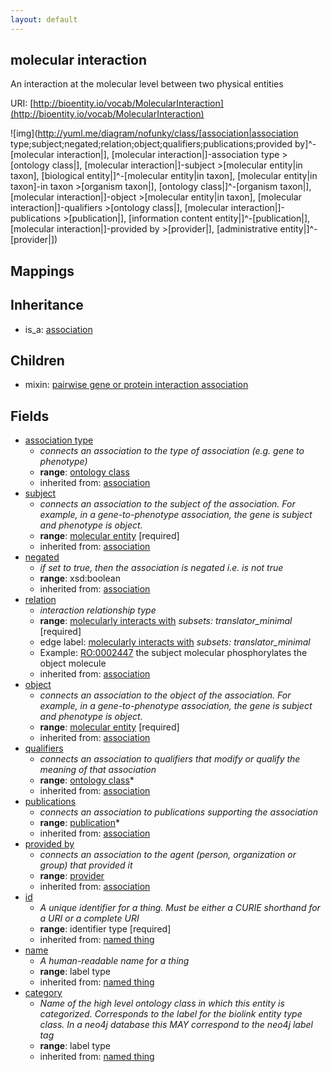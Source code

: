 ```yaml
---
layout: default
---
```


## molecular interaction


An interaction at the molecular level between two physical entities

URI: [http://bioentity.io/vocab/MolecularInteraction](http://bioentity.io/vocab/MolecularInteraction)


![img](http://yuml.me/diagram/nofunky/class/[association|association type;subject;negated;relation;object;qualifiers;publications;provided by]^-[molecular interaction|], [molecular interaction|]-association type >[ontology class|], [molecular interaction|]-subject >[molecular entity|in taxon], [biological entity|]^-[molecular entity|in taxon], [molecular entity|in taxon]-in taxon >[organism taxon|], [ontology class|]^-[organism taxon|], [molecular interaction|]-object >[molecular entity|in taxon], [molecular interaction|]-qualifiers >[ontology class|], [molecular interaction|]-publications >[publication|], [information content entity|]^-[publication|], [molecular interaction|]-provided by >[provider|], [administrative entity|]^-[provider|])
## Mappings


## Inheritance

 *  is_a: [association](Association.html)

## Children

 *  mixin: [pairwise gene or protein interaction association](PairwiseGeneOrProteinInteractionAssociation.html)


## Fields

 * [association type](association_type.html)
    * _connects an association to the type of association (e.g. gene to phenotype)_
    * __range__: [ontology class](OntologyClass.html)
    * inherited from: [association](Association.html)
 * [subject](subject.html)
    * _connects an association to the subject of the association. For example, in a gene-to-phenotype association, the gene is subject and phenotype is object._
    * __range__: [molecular entity](MolecularEntity.html) [required]
    * inherited from: [association](Association.html)
 * [negated](negated.html)
    * _if set to true, then the association is negated i.e. is not true_
    * __range__: xsd:boolean
    * inherited from: [association](Association.html)
 * [relation](relation.html)
    * _interaction relationship type_
    * __range__: [molecularly interacts with](molecularly_interacts_with.html) *subsets: translator_minimal* [required]
    * edge label: [molecularly interacts with](molecularly_interacts_with.html) *subsets: translator_minimal*
    * Example: [RO:0002447](http://purl.obolibrary.org/obo/RO_0002447) the subject molecular phosphorylates the object molecule
    * inherited from: [association](Association.html)
 * [object](object.html)
    * _connects an association to the object of the association. For example, in a gene-to-phenotype association, the gene is subject and phenotype is object._
    * __range__: [molecular entity](MolecularEntity.html) [required]
    * inherited from: [association](Association.html)
 * [qualifiers](qualifiers.html)
    * _connects an association to qualifiers that modify or qualify the meaning of that association_
    * __range__: [ontology class](OntologyClass.html)*
    * inherited from: [association](Association.html)
 * [publications](publications.html)
    * _connects an association to publications supporting the association_
    * __range__: [publication](Publication.html)*
    * inherited from: [association](Association.html)
 * [provided by](provided_by.html)
    * _connects an association to the agent (person, organization or group) that provided it_
    * __range__: [provider](Provider.html)
    * inherited from: [association](Association.html)
 * [id](id.html)
    * _A unique identifier for a thing. Must be either a CURIE shorthand for a URI or a complete URI_
    * __range__: identifier type [required]
    * inherited from: [named thing](NamedThing.html)
 * [name](name.html)
    * _A human-readable name for a thing_
    * __range__: label type
    * inherited from: [named thing](NamedThing.html)
 * [category](category.html)
    * _Name of the high level ontology class in which this entity is categorized. Corresponds to the label for the biolink entity type class. In a neo4j database this MAY correspond to the neo4j label tag_
    * __range__: label type
    * inherited from: [named thing](NamedThing.html)
